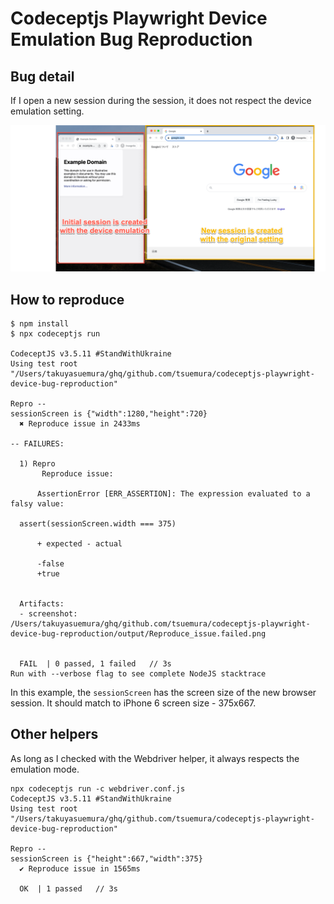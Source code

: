 # Codeceptjs Playwright Device Emulation Bug Reproduction

## Bug detail

If I open a new session during the session, it does not respect the device emulation setting.

![2024-01-07-14-35-36](images/2024-01-07-14-35-36.png)

## How to reproduce

```
$ npm install
$ npx codeceptjs run

CodeceptJS v3.5.11 #StandWithUkraine
Using test root "/Users/takuyasuemura/ghq/github.com/tsuemura/codeceptjs-playwright-device-bug-reproduction"

Repro --
sessionScreen is {"width":1280,"height":720}
  ✖ Reproduce issue in 2433ms

-- FAILURES:

  1) Repro
       Reproduce issue:

      AssertionError [ERR_ASSERTION]: The expression evaluated to a falsy value:

  assert(sessionScreen.width === 375)

      + expected - actual

      -false
      +true


  Artifacts:
  - screenshot: /Users/takuyasuemura/ghq/github.com/tsuemura/codeceptjs-playwright-device-bug-reproduction/output/Reproduce_issue.failed.png


  FAIL  | 0 passed, 1 failed   // 3s
Run with --verbose flag to see complete NodeJS stacktrace
```

In this example, the `sessionScreen` has the screen size of the new browser session. It should match to iPhone 6 screen size - 375x667.

## Other helpers

As long as I checked with the Webdriver helper, it always respects the emulation mode.

```
npx codeceptjs run -c webdriver.conf.js
CodeceptJS v3.5.11 #StandWithUkraine
Using test root "/Users/takuyasuemura/ghq/github.com/tsuemura/codeceptjs-playwright-device-bug-reproduction"

Repro --
sessionScreen is {"height":667,"width":375}
  ✔ Reproduce issue in 1565ms

  OK  | 1 passed   // 3s
```
